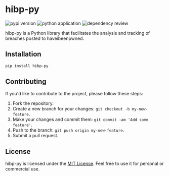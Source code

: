 # hibp-py

![pypi version](https://github.com/Pavel-Sushko/hibp-py/actions/workflows/python-publish.yml/badge.svg) ![python application](https://github.com/Pavel-Sushko/hibp-py/actions/workflows/python-app.yml/badge.svg) ![dependency review](https://github.com/Pavel-Sushko/hibp-py/actions/workflows/dependency-review.yml/badge.svg)

hibp-py is a Python library that facilitates the analysis and tracking of breaches posted to haveibeenpwned.

## Installation

```bash
pip install hibp-py
```

## Contributing

If you'd like to contribute to the project, please follow these steps:

1. Fork the repository.
2. Create a new branch for your changes: `git checkout -b my-new-feature`.
3. Make your changes and commit them: `git commit -am 'Add some feature'`.
4. Push to the branch: `git push origin my-new-feature`.
5. Submit a pull request.

## License

hibp-py is licensed under the [MIT License](https://opensource.org/licenses/MIT). Feel free to use it for personal or commercial use.
